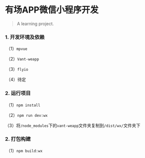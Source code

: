 # 有场APP微信小程序开发

> A learning project.

### 1.	开发环境及依赖

​	（1）`mpvue`

​	（2）`Vant-weapp`

​	（3）`flyio`

​	（4）待定

### 2.	运行项目

​	（1）`npm install`

​	（2）`npm run dev:wx`

​	（3）将`/node_modules`下的`vant-weapp`文件夹复制到`/dist/wx/`文件夹下

### 2.	打包构建

​	（1）`npm build:wx`

